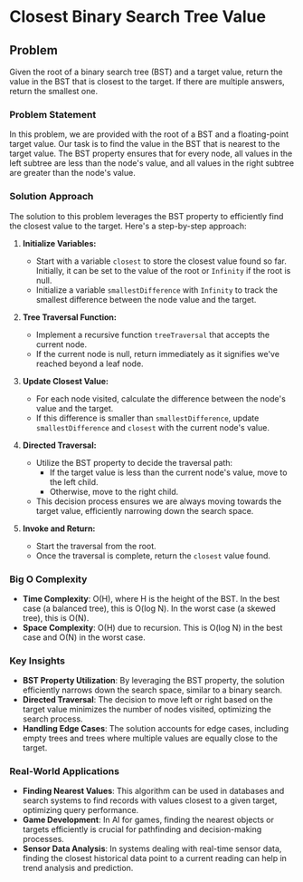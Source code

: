# Closest Binary Search Tree Value

## Problem
Given the root of a binary search tree (BST) and a target value, return the value in the BST that is closest to the target. If there are multiple answers, return the smallest one.

### Problem Statement
In this problem, we are provided with the root of a BST and a floating-point target value. Our task is to find the value in the BST that is nearest to the target value. The BST property ensures that for every node, all values in the left subtree are less than the node's value, and all values in the right subtree are greater than the node's value.

### Solution Approach
The solution to this problem leverages the BST property to efficiently find the closest value to the target. Here's a step-by-step approach:

1. **Initialize Variables:**
   - Start with a variable `closest` to store the closest value found so far. Initially, it can be set to the value of the root or `Infinity` if the root is null.
   - Initialize a variable `smallestDifference` with `Infinity` to track the smallest difference between the node value and the target.

2. **Tree Traversal Function:**
   - Implement a recursive function `treeTraversal` that accepts the current node.
   - If the current node is null, return immediately as it signifies we've reached beyond a leaf node.

3. **Update Closest Value:**
   - For each node visited, calculate the difference between the node's value and the target.
   - If this difference is smaller than `smallestDifference`, update `smallestDifference` and `closest` with the current node's value.

4. **Directed Traversal:**
   - Utilize the BST property to decide the traversal path:
     - If the target value is less than the current node's value, move to the left child.
     - Otherwise, move to the right child.
   - This decision process ensures we are always moving towards the target value, efficiently narrowing down the search space.

5. **Invoke and Return:**
   - Start the traversal from the root.
   - Once the traversal is complete, return the `closest` value found.

### Big O Complexity
- **Time Complexity**: O(H), where H is the height of the BST. In the best case (a balanced tree), this is O(log N). In the worst case (a skewed tree), this is O(N).
- **Space Complexity**: O(H) due to recursion. This is O(log N) in the best case and O(N) in the worst case.

### Key Insights
- **BST Property Utilization**: By leveraging the BST property, the solution efficiently narrows down the search space, similar to a binary search.
- **Directed Traversal**: The decision to move left or right based on the target value minimizes the number of nodes visited, optimizing the search process.
- **Handling Edge Cases**: The solution accounts for edge cases, including empty trees and trees where multiple values are equally close to the target.

### Real-World Applications
- **Finding Nearest Values**: This algorithm can be used in databases and search systems to find records with values closest to a given target, optimizing query performance.
- **Game Development**: In AI for games, finding the nearest objects or targets efficiently is crucial for pathfinding and decision-making processes.
- **Sensor Data Analysis**: In systems dealing with real-time sensor data, finding the closest historical data point to a current reading can help in trend analysis and prediction.
